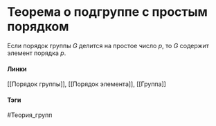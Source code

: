 # Теорема о подгруппе с простым порядком
Если порядок группы $G$ делится на простое число $p$, то $G$ содержит элемент порядка $p$.

#### Линки
[[Порядок группы]],
[[Порядок элемента]],
[[Группа]]
#### Тэги 
 #Теория_групп 
